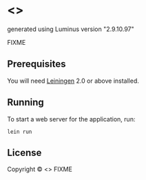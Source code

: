 # <<name>>

generated using Luminus version "2.9.10.97"

FIXME

## Prerequisites

You will need [Leiningen][1] 2.0 or above installed.

[1]: https://github.com/technomancy/leiningen

## Running

To start a web server for the application, run:

    lein run

## License

Copyright © <<year>> FIXME

